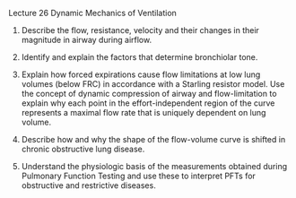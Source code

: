 Lecture 26 Dynamic Mechanics of Ventilation

1. Describe the flow, resistance, velocity and their changes in their magnitude in airway during airflow.

2. Identify and explain the factors that determine bronchiolar tone.

3. Explain how forced expirations cause flow limitations at low lung volumes (below FRC) in accordance with a Starling resistor model. Use the concept of dynamic compression of airway and flow-limitation to explain why each point in the effort-independent region of the curve represents a maximal flow rate that is uniquely dependent on lung volume.

4. Describe how and why the shape of the flow-volume curve is shifted in chronic obstructive lung disease.

5. Understand the physiologic basis of the measurements obtained during Pulmonary Function Testing and use these to interpret PFTs for obstructive and restrictive diseases.
